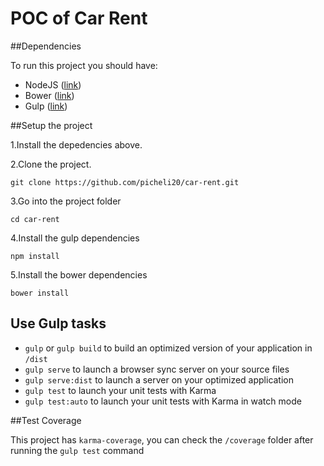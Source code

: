 # POC of Car Rent

##Dependencies

To run this project you should have:

* NodeJS ([link](https://nodejs.org/))
* Bower ([link](http://bower.io/))
* Gulp ([link](http://gulpjs.com/))


##Setup the project

1.Install the depedencies above.

2.Clone the project.
```
git clone https://github.com/picheli20/car-rent.git
```

3.Go into the project folder
```
cd car-rent
```

4.Install the gulp dependencies
```
npm install
```

5.Install the bower dependencies
```
bower install
```

## Use Gulp tasks

* `gulp` or `gulp build` to build an optimized version of your application in `/dist`
* `gulp serve` to launch a browser sync server on your source files
* `gulp serve:dist` to launch a server on your optimized application
* `gulp test` to launch your unit tests with Karma
* `gulp test:auto` to launch your unit tests with Karma in watch mode

##Test Coverage

This project has `karma-coverage`, you can check the `/coverage` folder after running the `gulp test` command

